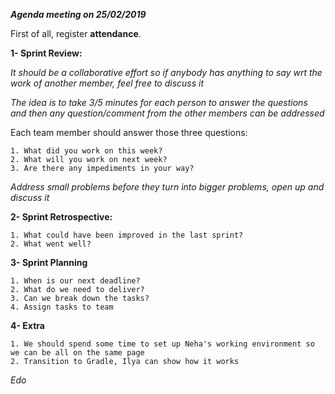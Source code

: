 ***Agenda meeting on 25/02/2019***

First of all, register **attendance**.

**1- Sprint Review:**

*It should be a collaborative effort so if anybody has anything to say wrt the work of another member, feel free to discuss it*

*The idea is to take 3/5 minutes for each person to answer the questions and then any question/comment from the other members can be addressed*

Each team member should answer those three questions:

	1. What did you work on this week?
	2. What will you work on next week?
	3. Are there any impediments in your way?

_Address small problems before they turn into bigger problems, open up and discuss it_

**2- Sprint Retrospective:**

	1. What could have been improved in the last sprint?
	2. What went well?
	
**3- Sprint Planning**

	1. When is our next deadline?
	2. What do we need to deliver?
	3. Can we break down the tasks?
	4. Assign tasks to team

**4- Extra**

	1. We should spend some time to set up Neha's working environment so we can be all on the same page
	2. Transition to Gradle, Ilya can show how it works



_Edo_